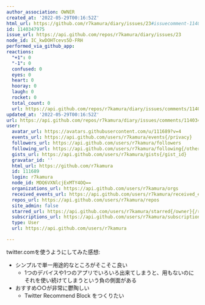 ```yaml
---
author_association: OWNER
created_at: '2022-05-29T00:16:52Z'
html_url: https://github.com/r7kamura/diary/issues/23#issuecomment-1140347975
id: 1140347975
issue_url: https://api.github.com/repos/r7kamura/diary/issues/23
node_id: IC_kwDOHTcevs5D-FRH
performed_via_github_app: 
reactions:
  "+1": 0
  "-1": 0
  confused: 0
  eyes: 0
  heart: 0
  hooray: 0
  laugh: 0
  rocket: 0
  total_count: 0
  url: https://api.github.com/repos/r7kamura/diary/issues/comments/1140347975/reactions
updated_at: '2022-05-29T00:16:52Z'
url: https://api.github.com/repos/r7kamura/diary/issues/comments/1140347975
user:
  avatar_url: https://avatars.githubusercontent.com/u/111689?v=4
  events_url: https://api.github.com/users/r7kamura/events{/privacy}
  followers_url: https://api.github.com/users/r7kamura/followers
  following_url: https://api.github.com/users/r7kamura/following{/other_user}
  gists_url: https://api.github.com/users/r7kamura/gists{/gist_id}
  gravatar_id: ''
  html_url: https://github.com/r7kamura
  id: 111689
  login: r7kamura
  node_id: MDQ6VXNlcjExMTY4OQ==
  organizations_url: https://api.github.com/users/r7kamura/orgs
  received_events_url: https://api.github.com/users/r7kamura/received_events
  repos_url: https://api.github.com/users/r7kamura/repos
  site_admin: false
  starred_url: https://api.github.com/users/r7kamura/starred{/owner}{/repo}
  subscriptions_url: https://api.github.com/users/r7kamura/subscriptions
  type: User
  url: https://api.github.com/users/r7kamura

---
```

twitter.comを使うようにしてみた感想:

- シンプルで単一用途的なところがそこそこ良い
    - 1つのデバイスや1つのアプリでいろいろ出来てしまうと、用もないのにそれを使い続けてしまうという負の側面がある
- おすすめ○○が非常に鬱陶しい
    - Twitter Recommend Block をつくりたい